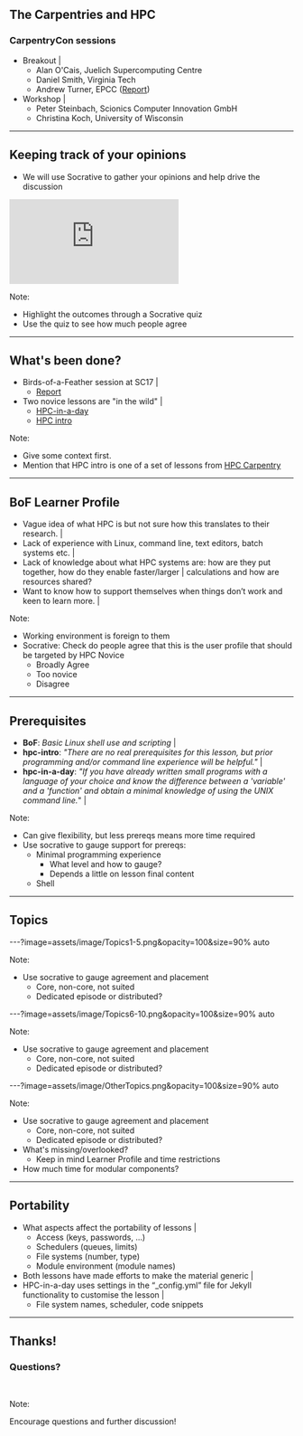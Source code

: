 ## The Carpentries and HPC

### CarpentryCon sessions

- Breakout |
  - Alan O'Cais, Juelich Supercomputing Centre 
  - Daniel Smith, Virginia Tech
  - Andrew Turner, EPCC ([Report](https://github.com/carpentries/carpentrycon/files/2022796/HPCCarpentry_Comparison.pdf))
- Workshop |
  - Peter Steinbach, Scionics Computer Innovation GmbH
  - Christina Koch, University of Wisconsin
  

---

## Keeping track of your opinions

- We will use Socrative to gather your opinions and help drive the discussion 

<div>
    <iframe src="https://b.socrative.com/teacher/#import-quiz/34463134" frameborder="0" ></iframe>
</div>

Note:

- Highlight the outcomes through a Socrative quiz 
- Use the quiz to see how much people agree

---

## What's been done?

- Birds-of-a-Feather session at SC17 |
  - [Report](https://hpc-uk.github.io/sc17-hpccarpentry-bof/pdf/sc17-hpccarpentry-bof-report.pdf)
- Two novice lessons are "in the wild" |
  - [HPC-in-a-day](https://psteinb.github.io/hpc-in-a-day/)
  - [HPC intro](https://hpc-carpentry.github.io/hpc-intro/)
  

Note:

- Give some context first.
- Mention that HPC intro is one of a set of lessons from [HPC Carpentry](https://hpc-carpentry.github.io)

---

## BoF Learner Profile

- Vague idea of what HPC is but not sure how this translates to their research. |
- Lack of experience with Linux, command line, text editors, batch systems etc. |
- Lack of knowledge about what HPC systems are: how are they put together, how do they enable faster/larger |
  calculations and how are resources shared?
- Want to know how to support themselves when things don’t work and keen to learn more. |

Note:

- Working environment is foreign to them
- Socrative: Check do people agree that this is the user profile that should be targeted by HPC Novice
  - Broadly Agree
  - Too novice
  - Disagree

---

## Prerequisites

- **BoF**: *Basic Linux shell use and scripting* |
- **hpc-intro**: *"There are no real prerequisites for this lesson, but prior programming and/or command line experience will be
  helpful."* |
- **hpc-in-a-day**: *"If you have already written small programs with a language of your choice and know the difference
  between a 'variable' and a 'function' and obtain a minimal knowledge of using the UNIX command line.*" | 

Note:

- Can give flexibility, but less prereqs means more time required
- Use socrative to gauge support for prereqs:
  - Minimal programming experience
    - What level and how to gauge?
    - Depends a little on lesson final content
  - Shell

---

## Topics   

---?image=assets/image/Topics1-5.png&opacity=100&size=90% auto



Note:

- Use socrative to gauge agreement and placement
  - Core, non-core, not suited
  - Dedicated episode or distributed?

---?image=assets/image/Topics6-10.png&opacity=100&size=90% auto

Note:

- Use socrative to gauge agreement and placement
  - Core, non-core, not suited
  - Dedicated episode or distributed?

---?image=assets/image/OtherTopics.png&opacity=100&size=90% auto

Note:

- Use socrative to gauge agreement and placement
  - Core, non-core, not suited
  - Dedicated episode or distributed?
- What's missing/overlooked?
  - Keep in mind Learner Profile and time restrictions
- How much time for modular components?

---

## Portability

- What aspects affect the portability of lessons |
  - Access (keys, passwords, ...)
  - Schedulers (queues, limits)
  - File systems (number, type)
  - Module environment (module names)
- Both lessons have made efforts to make the material generic |
- HPC-in-a-day uses settings in the “_config.yml” file for Jekyll functionality to customise the lesson |
  - File system names, scheduler, code snippets

---

## Thanks!

### Questions?

<br>

Note:

Encourage questions and further discussion!

